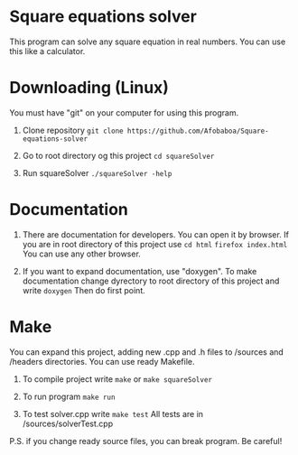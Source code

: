 # Square equations solver


This program can solve any square equation in real numbers. 
You can use this like a calculator.


# Downloading (Linux)


You must have "git" on your computer
for using this program.

1. Clone repository
```git clone https://github.com/Afobaboa/Square-equations-solver```

2. Go to root directory og
this project
```cd squareSolver```

3. Run squareSolver
```./squareSolver -help```


# Documentation


1. There are documentation for developers.
You can open it by browser. 
If you are in root directory of this 
project use
```cd html```
```firefox index.html```
You can use any other browser.

2. If you want to expand documentation,
use "doxygen". To make documentation change
dyrectory to root directory of this
project and write
```doxygen```
Then do first point.


# Make


You can expand this project, adding new .cpp
and .h files to /sources and /headers directories.
You can use ready Makefile.

1. To compile project write
```make```
or 
```make squareSolver```

2. To run program 
```make run```

3. To test solver.cpp write
```make test```
All tests are in /sources/solverTest.cpp

P.S. if you change ready source files, 
you can break program. Be careful!